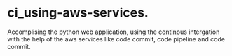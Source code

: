# ci_using-aws-services.
Accomplising the python web application, using the continous intergation with the help of the aws services like code commit, code pipeline and code commit.

